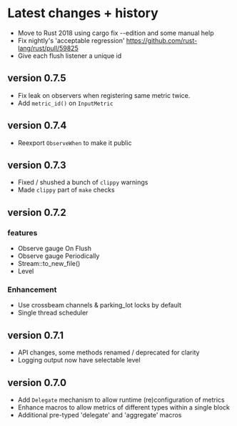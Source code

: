 # Latest changes + history

- Move to Rust 2018 using cargo fix --edition and some manual help
- Fix nightly's 'acceptable regression' https://github.com/rust-lang/rust/pull/59825
- Give each flush listener a unique id

## version 0.7.5
- Fix leak on observers when registering same metric twice.
- Add `metric_id()` on `InputMetric`

## version 0.7.4
- Reexport `ObserveWhen` to make it public 

## version 0.7.3
- Fixed / shushed a bunch of `clippy` warnings 
- Made `clippy` part of `make` checks

## version 0.7.2

### features
- Observe gauge On Flush
- Observe gauge Periodically
- Stream::to_new_file() 
- Level

### Enhancement
- Use crossbeam channels & parking_lot locks by default
- Single thread scheduler

## version 0.7.1
- API changes, some methods renamed / deprecated for clarity
- Logging output now have selectable level

## version 0.7.0 

- Add `Delegate` mechanism to allow runtime (re)configuration of metrics 
- Enhance macros to allow metrics of different types within a single block
- Additional pre-typed 'delegate' and 'aggregate' macros
 


